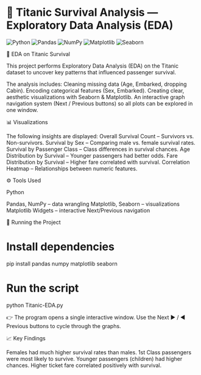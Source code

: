 # 🚢 Titanic Survival Analysis — Exploratory Data Analysis (EDA)
<p align="left">
  <img src="https://img.shields.io/badge/Python-3776AB?style=for-the-badge&logo=python&logoColor=white" alt="Python"/>
  <img src="https://img.shields.io/badge/Pandas-150458?style=for-the-badge&logo=pandas&logoColor=white" alt="Pandas"/>
  <img src="https://img.shields.io/badge/NumPy-013243?style=for-the-badge&logo=numpy&logoColor=white" alt="NumPy"/>
  <img src="https://img.shields.io/badge/Matplotlib-11557C?style=for-the-badge&logo=matplotlib&logoColor=white" alt="Matplotlib"/>
  <img src="https://img.shields.io/badge/Seaborn-41B4BD?style=for-the-badge&logo=seaborn&logoColor=white" alt="Seaborn"/>
</p>


🚢 EDA on Titanic Survival

This project performs Exploratory Data Analysis (EDA) on the Titanic dataset to uncover key patterns that influenced passenger survival.

The analysis includes:
Cleaning missing data (Age, Embarked, dropping Cabin).
Encoding categorical features (Sex, Embarked).
Creating clear, aesthetic visualizations with Seaborn & Matplotlib.
An interactive graph navigation system (Next / Previous buttons) so all plots can be explored in one window.

📊 Visualizations

The following insights are displayed:
Overall Survival Count – Survivors vs. Non-survivors.
Survival by Sex – Comparing male vs. female survival rates.
Survival by Passenger Class – Class differences in survival chances.
Age Distribution by Survival – Younger passengers had better odds.
Fare Distribution by Survival – Higher fare correlated with survival.
Correlation Heatmap – Relationships between numeric features.

⚙️ Tools Used

Python

Pandas, NumPy – data wrangling
Matplotlib, Seaborn – visualizations
Matplotlib Widgets – interactive Next/Previous navigation

🚀 Running the Project
# Install dependencies
pip install pandas numpy matplotlib seaborn

# Run the script
python Titanic-EDA.py


👉 The program opens a single interactive window. Use the Next ▶ / ◀ Previous buttons to cycle through the graphs.

📈 Key Findings

Females had much higher survival rates than males.
1st Class passengers were most likely to survive.
Younger passengers (children) had higher chances.
Higher ticket fare correlated positively with survival.